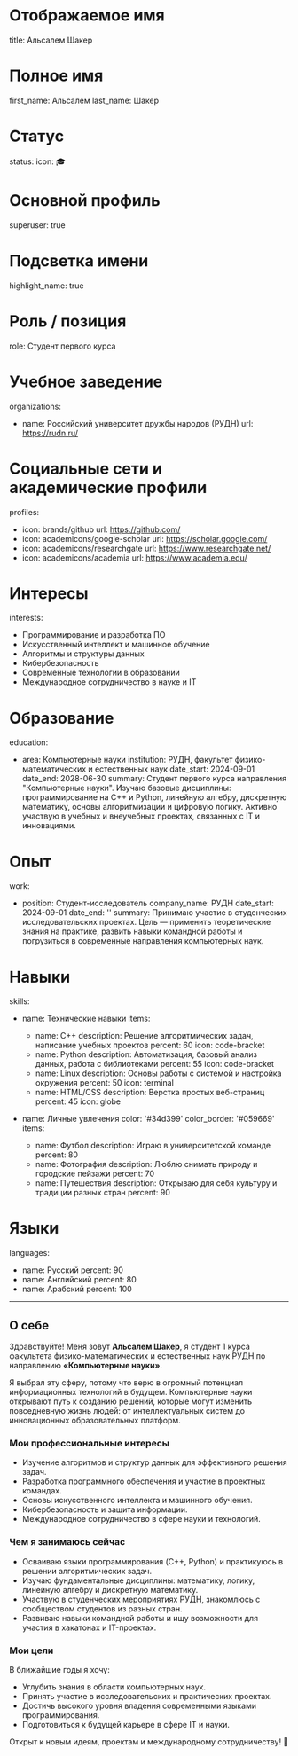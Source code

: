 # Отображаемое имя
title: Альсалем Шакер

# Полное имя
first_name: Альсалем
last_name: Шакер

# Статус
status:
  icon: 🎓

# Основной профиль
superuser: true

# Подсветка имени
highlight_name: true

# Роль / позиция
role: Студент первого курса

# Учебное заведение
organizations:
  - name: Российский университет дружбы народов (РУДН)
    url: https://rudn.ru/

# Социальные сети и академические профили
profiles:
  - icon: brands/github
    url: https://github.com/
  - icon: academicons/google-scholar
    url: https://scholar.google.com/
  - icon: academicons/researchgate
    url: https://www.researchgate.net/
  - icon: academicons/academia
    url: https://www.academia.edu/

# Интересы
interests:
  - Программирование и разработка ПО
  - Искусственный интеллект и машинное обучение
  - Алгоритмы и структуры данных
  - Кибербезопасность
  - Современные технологии в образовании
  - Международное сотрудничество в науке и IT

# Образование
education:
  - area: Компьютерные науки
    institution: РУДН, факультет физико-математических и естественных наук
    date_start: 2024-09-01
    date_end: 2028-06-30
    summary: Студент первого курса направления "Компьютерные науки". Изучаю базовые дисциплины: программирование на C++ и Python, линейную алгебру, дискретную математику, основы алгоритмизации и цифровую логику. Активно участвую в учебных и внеучебных проектах, связанных с IT и инновациями.

# Опыт
work:
  - position: Студент-исследователь
    company_name: РУДН
    date_start: 2024-09-01
    date_end: ''
    summary: Принимаю участие в студенческих исследовательских проектах. Цель — применить теоретические знания на практике, развить навыки командной работы и погрузиться в современные направления компьютерных наук.

# Навыки
skills:
  - name: Технические навыки
    items:
      - name: C++
        description: Решение алгоритмических задач, написание учебных проектов
        percent: 60
        icon: code-bracket
      - name: Python
        description: Автоматизация, базовый анализ данных, работа с библиотеками
        percent: 55
        icon: code-bracket
      - name: Linux
        description: Основы работы с системой и настройка окружения
        percent: 50
        icon: terminal
      - name: HTML/CSS
        description: Верстка простых веб-страниц
        percent: 45
        icon: globe

  - name: Личные увлечения
    color: '#34d399'
    color_border: '#059669'
    items:
      - name: Футбол
        description: Играю в университетской команде
        percent: 80
      - name: Фотография
        description: Люблю снимать природу и городские пейзажи
        percent: 70
      - name: Путешествия
        description: Открываю для себя культуру и традиции разных стран
        percent: 90

# Языки
languages:
  - name: Русский
    percent: 90
  - name: Английский
    percent: 80
  - name: Арабский
    percent: 100
---

## О себе  

Здравствуйте! Меня зовут **Альсалем Шакер**, я студент 1 курса факультета физико-математических и естественных наук РУДН по направлению **«Компьютерные науки»**.  

Я выбрал эту сферу, потому что верю в огромный потенциал информационных технологий в будущем. Компьютерные науки открывают путь к созданию решений, которые могут изменить повседневную жизнь людей: от интеллектуальных систем до инновационных образовательных платформ.  

### Мои профессиональные интересы  
- Изучение алгоритмов и структур данных для эффективного решения задач.  
- Разработка программного обеспечения и участие в проектных командах.  
- Основы искусственного интеллекта и машинного обучения.  
- Кибербезопасность и защита информации.  
- Международное сотрудничество в сфере науки и технологий.  

### Чем я занимаюсь сейчас  
- Осваиваю языки программирования (C++, Python) и практикуюсь в решении алгоритмических задач.  
- Изучаю фундаментальные дисциплины: математику, логику, линейную алгебру и дискретную математику.  
- Участвую в студенческих мероприятиях РУДН, знакомлюсь с сообществом студентов из разных стран.  
- Развиваю навыки командной работы и ищу возможности для участия в хакатонах и IT-проектах.  

### Мои цели  
В ближайшие годы я хочу:  
- Углубить знания в области компьютерных наук.  
- Принять участие в исследовательских и практических проектах.  
- Достичь высокого уровня владения современными языками программирования.  
- Подготовиться к будущей карьере в сфере IT и науки.  

Открыт к новым идеям, проектам и международному сотрудничеству! 🚀  

